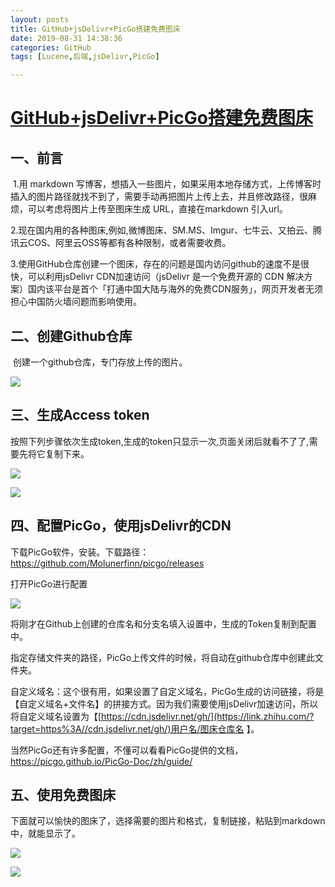 ```yaml
---
layout: posts
title: GitHub+jsDelivr+PicGo搭建免费图床
date: 2019-08-31 14:38:36
categories: GitHub
tags: [Lucene,后端,jsDelivr,PicGo]

---
```


# [GitHub+jsDelivr+PicGo搭建免费图床](https://github.com/yizuoliang/blog/tree/master/Github相关/01_GitHub+jsDelivr+PicGo搭建免费图床)



## 一、前言

​	1.用 markdown 写博客，想插入一些图片，如果采用本地存储方式，上传博客时插入的图片路径就找不到了，需要手动再把图片上传上去，并且修改路径，很麻烦，可以考虑将图片上传至图床生成 URL，直接在markdown 引入url。

​	2.现在国内用的各种图床,例如,微博图床、SM.MS、Imgur、七牛云、又拍云、腾讯云COS、阿里云OSS等都有各种限制，或者需要收费。

​	3.使用GitHub仓库创建一个图床，存在的问题是国内访问github的速度不是很快，可以利用jsDelivr CDN加速访问（jsDelivr 是一个免费开源的 CDN 解决方案）国内该平台是首个「打通中国大陆与海外的免费CDN服务」，网页开发者无须担心中国防火墙问题而影响使用。

## 二、创建Github仓库

​	创建一个github仓库，专门存放上传的图片。

![](https://cdn.jsdelivr.net/gh/yizuoliang/picBed/img/20190830142054.bmp)

## 三、生成Access token 

按照下列步骤依次生成token,生成的token只显示一次,页面关闭后就看不了了,需要先将它复制下来。

![](https://cdn.jsdelivr.net/gh/yizuoliang/picBed/img/20190830145901.bmp)

![](https://cdn.jsdelivr.net/gh/yizuoliang/picBed/img/20190830150612.bmp)

## 四、配置PicGo，使用jsDelivr的CDN

下载PicGo软件，安装。下载路径：<https://github.com/Molunerfinn/picgo/releases>

打开PicGo进行配置

![](https://cdn.jsdelivr.net/gh/yizuoliang/picBed/img/20190830151445.bmp)

将刚才在Github上创建的仓库名和分支名填入设置中，生成的Token复制到配置中。

指定存储文件夹的路径，PicGo上传文件的时候，将自动在github仓库中创建此文件夹。

自定义域名：这个很有用，如果设置了自定义域名，PicGo生成的访问链接，将是【自定义域名+文件名】的拼接方式。因为我们需要使用jsDelivr加速访问，所以将自定义域名设置为【[https://cdn.jsdelivr.net/gh/](https://link.zhihu.com/?target=https%3A//cdn.jsdelivr.net/gh/)用户名/图床仓库名 】。

当然PicGo还有许多配置，不懂可以看看PicGo提供的文档，<https://picgo.github.io/PicGo-Doc/zh/guide/>

## 五、使用免费图床

下面就可以愉快的图床了，选择需要的图片和格式，复制链接，粘贴到markdown中，就能显示了。

![](https://cdn.jsdelivr.net/gh/yizuoliang/picBed/img/20190830154016.bmp)

![](https://cdn.jsdelivr.net/gh/yizuoliang/picBed/img/20190830154410.bmp)